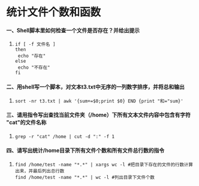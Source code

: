 # 统计文件个数和函数



#### 一、Shell脚本里如何检查一个文件是否存在？并给出提示

1. ```shell
   if [ -f 文件名 ]
   then 
   	echo "存在" 
   else 
   	echo "不存在" 
   fi
   ```

#### 二、用shell写一个脚本，对文本t3.txt中无序的一列数字排序，并将总和输出

1. ```shell
   sort -nr t3.txt | awk '{sum+=$0;print $0} END {print "和="sum}'
   ```

#### 三、请用指令写出查找当前文件夹（/home）下所有文本文件内容中包含有字符 "cat"的文件名称

1. ```shell
   grep -r "cat" /home | cut -d ":" -f 1
   ```


#### 四、请写出统计/home目录下所有文件个数和所有文件总行数的指令

1. ```shell
   find /home/test -name "*.*" | xargs wc -l #把目录下存在的文件的行数计算出来，并最后列出总行数
   find /home/test -name "*.*" | wc -l #列出目录下文件个数
   ```

